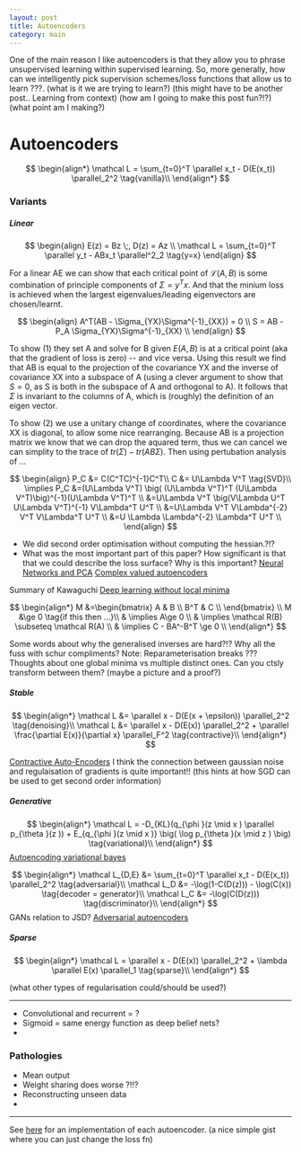 ```yaml
---
layout: post
title: Autoencoders
category: main
---
```


One of the main reason I like autoencoders is that they allow you to phrase unsupervised learning within supervised learning. So, more generally, how can we intelligently pick supervision schemes/loss functions that allow us to learn ???. (what is it we are trying to learn?)
(this might have to be another post.. Learning from context)
(how am I going to make this post fun?!?)
(what point am I making?)

# Autoencoders


$$
\begin{align*}
\mathcal L = \sum_{t=0}^T \parallel x_t - D(E(x_t)) \parallel_2^2 \tag{vanilla}\\
\end{align*}
$$

### Variants

##### Linear

$$
\begin{align}
E(z) = Bz \;, D(z) = Az \\
\mathcal L = \sum_{t=0}^T \parallel y_t - ABx_t \parallel^2_2 \tag{y=x}
\end{align}
$$

For a linear AE we can show that each critical point of $\mathcal L(A,B)$ is some combination of principle components of $\Sigma = y^Tx$. And that the minium loss is achieved when the largest eigenvalues/leading eigenvectors are chosen/learnt.


$$
\begin{align}
A^T(AB - \Sigma_{YX}\Sigma^{-1}_{XX}) = 0 \\
S = AB - P_A \Sigma_{YX}\Sigma^{-1}_{XX} \\
\end{align}
$$

To show (1) they set A and solve for B given $E(A,B)$ is at a critical point (aka that the gradient of loss is zero) -- and vice versa. Using this result we find that AB is equal to the projection of the covariance YX and the inverse of covariance XX into a subspace of A (using a clever argument to show that $S = 0$, as S is both in the subspace of A and orthogonal to A). It follows that $\Sigma$ is invariant to the columns of A, which is (roughly) the definition of an eigen vector. 

To show (2) we use a unitary change of coordinates, where the covariance XX is diagonal, to allow some nice rearranging. Because AB is a projection matrix we know that we can drop the aquared term, thus we can cancel we can simplity to the trace of $tr(\Sigma) - tr(AB\Sigma)$. Then using pertubation analysis of ...

$$
\begin{align}
P_C &= C(C^TC)^{-1}C^T\\
C &= U\Lambda V^T \tag{SVD}\\
\implies P_C &=(U\Lambda V^T) \big( (U\Lambda V^T)^T (U\Lambda V^T)\big)^{-1}(U\Lambda V^T)^T \\
&=U\Lambda V^T \big(V\Lambda U^T U\Lambda V^T)^{-1} V\Lambda^T U^T \\
&=U\Lambda V^T V\Lambda^{-2} V^T V\Lambda^T U^T \\
&=U \Lambda \Lambda^{-2} \Lambda^T U^T \\
\end{align}
$$



* We did second order optimisation without computing the hessian.?!?
* What was the most important part of this paper? How significant is that that we could describe the loss surface? Why is this important?
[Neural Networks and PCA](http://citeseerx.ist.psu.edu/viewdoc/download?doi=10.1.1.408.1839&rep=rep1&type=pdf) [Complex valued autoencoders](http://arxiv.org/abs/1108.4135) 


Summary of Kawaguchi
[Deep learning without local minima](http://arxiv.org/abs/1605.07110)

$$
\begin{align*}
M &=\begin{bmatrix}
A & B \\
B^T & C \\
\end{bmatrix} \\
M &\ge 0 \tag{if this then ...}\\
& \implies A\ge 0 \\
& \implies \mathcal R(B) \subseteq \mathcal R(A) \\
& \implies C - BA^-B^T \ge 0 \\
\end{align*}
$$


Some words about why the generalised inverses are hard?!? Why all the fuss with schur compliments?
Note: Reparameterisation breaks ???
Thoughts about one global minima vs multiple distinct ones. Can you ctsly transform between them? (maybe a picture and a proof?)



##### Stable
$$
\begin{align*}
\mathcal L &= \parallel x - D(E(x + \epsilon)) \parallel_2^2 \tag{denoising}\\
\mathcal L &= \parallel x - D(E(x)) \parallel_2^2 + \parallel \frac{\partial E(x)}{\partial x} \parallel_F^2 \tag{contractive}\\
\end{align*}
$$

[Contractive Auto-Encoders](http://www.icml-2011.org/papers/455_icmlpaper.pdf)
I think the connection between gaussian noise and regulaisation of gradients is quite important!! (this hints at how SGD can be used to get second order information)


##### Generative

$$
\begin{align*}
\mathcal L = -D_{KL}(q_{\phi }(z \mid x ) \parallel p_{\theta }(z )) + E_{q_{\phi }(z \mid x )} \big( \log p_{\theta }(x \mid z ) \big) \tag{variational}\\
\end{align*}
$$
[Autoencoding variational bayes](https://arxiv.org/abs/1312.6114)


$$
\begin{align*}
\mathcal L_{D,E} &= \sum_{t=0}^T \parallel x_t - D(E(x_t)) \parallel_2^2  \tag{adversarial}\\
\mathcal L_D &= -\log(1-C(D(z))) - \log(C(x)) \tag{decoder = generator}\\
\mathcal L_C &= -\log(C(D(z))) \tag{discriminator}\\
\end{align*}
$$
GANs relation to JSD?
[Adversarial autoencoders](https://arxiv.org/abs/1511.05644)

##### Sparse

$$
\begin{align*}
\mathcal L = \parallel x - D(E(x)) \parallel_2^2 + \lambda \parallel E(x) \parallel_1 \tag{sparse}\\
\end{align*}
$$

(what other types of regularisation could/should be used?)

***

* Convolutional and recurrent = ?
* Sigmoid = same energy function as deep belief nets?
* 




### Pathologies

* Mean output
* Weight sharing does worse ?!!?
* Reconstructing unseen data
* 


*** 
See [here]() for an implementation of each autoencoder. (a nice simple gist where you can just change the loss fn)



